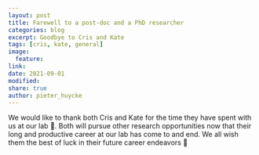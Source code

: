 ```yaml
---
layout: post
title: Farewell to a post-doc and a PhD researcher
categories: blog
excerpt: Goodbye to Cris and Kate
tags: [cris, kate, general]
image:
  feature:
link:
date: 2021-09-01
modified:
share: true
author: pieter_huycke
---
```


We would like to thank both Cris and Kate for the time they have spent with us at our lab :clap:. Both will pursue other research opportunities now that their long and productive career at our lab has come to and end. We all wish them the best of luck in their future career endeavors :wave:
